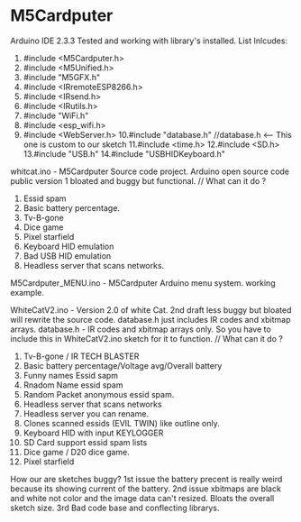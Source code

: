 # M5Cardputer
Arduino IDE 2.3.3 Tested and working with library's installed. 
List Inlcudes: 
1. #include <M5Cardputer.h>
2. #include <M5Unified.h>
3. #include "M5GFX.h" 
4. #include <IRremoteESP8266.h>
5. #include <IRsend.h>
6. #include <IRutils.h>
7. #include "WiFi.h"
8. #include <esp_wifi.h>
9. #include <WebServer.h> 
10.#include "database.h"  //database.h <-- This one is custom to our sketch
11.#include <time.h> 
12.#include <SD.h> 
13.#include "USB.h"
14.#include "USBHIDKeyboard.h"


whitcat.ino - M5Cardputer Source code project. Arduino open source code public version 1  bloated and buggy but functional. 
// What can it do ? 
1. Essid spam
2. Basic battery percentage. 
3. Tv-B-gone 
4. Dice game
5. Pixel starfield 
6. Keyboard HID emulation
7. Bad USB HID emulation
8. Headless server that scans networks.   

M5Cardputer_MENU.ino - M5Cardputer Arduino menu system. working example. 

WhiteCatV2.ino - Version 2.0 of white Cat. 2nd draft less buggy but bloated will rewrite the source code.
                 database.h just includes IR codes and xbitmap arrays. 
database.h - IR codes and xbitmap arrays only. So you have to include this in WhiteCatV2.ino sketch for it to function. 
// What can it do ? 
1. Tv-B-gone / IR TECH BLASTER
2. Basic battery percentage/Voltage avg/Overall battery 
3. Funny names Essid sapm
4. Rnadom Name essid spam
5. Random Packet anonymous essid spam.
6. Headless server that scans networks
7. Headless server you can rename.
8. Clones scanned essids (EVIL TWIN) like outline only.
9. Keyboard HID with input KEYLOGGER
10. SD Card support essid spam lists
11. Dice game / D20 dice game.
12. Pixel starfield

How our are sketches buggy? 
1st issue the battery precent is really weird because its showing current of the battery. 
2nd issue xbitmaps are black and white not color and the image data can't resized. Bloats the overall sketch size. 
3rd Bad code base and conflecting librarys. 

